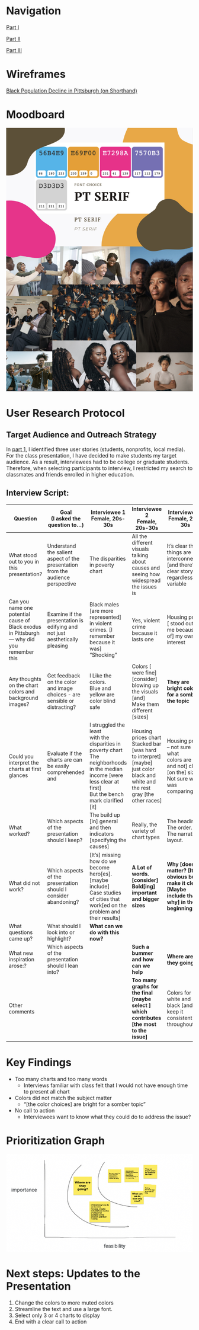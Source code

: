 # Navigation

[Part I](https://kisibor.github.io/portfolio/finalprojectpartone.html)

[Part II](https://kisibor.github.io/portfolio/finalprojectparttwo.html)

[Part III](https://kisibor.github.io/portfolio/finalprojectpartthree.html)

# Wireframes 
[Black Population Decline in Pittsburgh (on Shorthand)](https://preview.shorthand.com/nio5qGkw7Ke63hXs)

# Moodboard 
![Alt text](IMG_4082.jpg)

# User Research Protocol 
## Target Audience and Outreach Strategy

In [part 1](https://kisibor.github.io/portfolio/finalprojectpartone.html), I identified three user stories (students, nonprofits, local media). For the class presentation, I have decided to make students my target audience. As a result, interviewees had to be college or graduate students. Therefore,  when selecting participants to interview, I restricted my search to classmates and friends enrolled in higher education. 

## Interview Script: 

| Question 	| Goal<br>(I asked the question to…) 	| Interviewee 1 <br>Female, 20s-30s  	| Interviewee 2<br>Female, 20s-30s  	| Interviewee 3<br>Female, 20s-30s  	|
|---	|---	|---	|---	|---	|
| What stood out to you in this presentation? 	| Understand the salient aspect of the presentation from the audience perspective  	| The disparities in poverty chart 	| All the different visuals talking about causes and seeing how widespread the issues is  	| It’s clear that things are interconnected [and there’s a] clear story regardless  of variable  	|
| Can you name one potential cause of Black exodus in Pittsburgh — why did you remember this  	| Examine if the presentation is edifying and not just aesthetically pleasing   	| Black males [are more represented] in violent crimes. [I remember because it was]<br>“Shocking”  	| Yes, violent crime because it lasts one  	| Housing prices [ stood out to me because of] my own interest  	|
| Any thoughts on the chart colors and background images?  	| Get feedback on the color and image choices - are sensible or distracting?  	| I Like the colors. <br>Blue and yellow are  color blind safe  	| Colors [ were fine] <br>[consider] blowing  up the visuals [and]<br>Make  them different [sizes]  	| **They are bright colors for a somber the topic** 	|
| Could you interpret the charts at first glances  	| Evaluate if the charts are can be easily comprehended and 	| I struggled the least <br>with the disparities in poverty chart <br>The neighborhoods in the median income [were less clear at first]<br>But the bench mark clarified [it]   	| Housing prices chart<br>Stacked bar [was hard to interpret] <br>[maybe]  just color black and white and the rest gray [the other races] <br>  	| Housing prices – not sure what <br>colors are [ and not] clear<br>[on the] sizes.  <br>Not sure what i was comparing  	|
| What worked? 	| Which aspects of the presentation should I keep? 	| The build up <br>[in] general and then indicators [specifying the causes]  	| Really, the variety of chart types <br>  	| The headings. <br>The order.<br>The narrative layout. 	|
| What did not work? 	| Which aspects of the presentation should I consider abandoning? 	| [It’s] missing how do we become hero[es]. [maybe include]<br>Case studies of cities that work[ed on the problem and their results] 	| **A Lot of words. [consider] Bold[ing]  important and bigger sizes** 	| **Why [does] it matter? [It’s obvious but make it clear][Maybe include that why] in the beginning** 	|
| What questions came up? 	| What  should I look into or highlight?  	| **What can we do with this now?** 	|  	|  	|
| What new inspiration arose:? 	| Which aspects of the presentation should I lean into?  	|  	| **Such a bummer and how can we help** 	| **Where are they going?** 	|
| Other comments  	|  	|  	| **Too many graphs for the final [maybe select ] which contributes [the most to the issue]** 	| Colors for white  and black [and keep it consistent throughout]  	|


# Key Findings 
- Too many charts and too many words
  * Interviews familiar with class felt that I would not have enough time to present all chart 
- Colors did not match the subject matter 
  * “[the color choices] are bright for a somber topic”
- No call to action
  * Interviewees want to know what they could do to address the issue? 

# Prioritization Graph 
![alt text](IMG_4085.jpg)

# Next steps: Updates to the Presentation
1. Change the colors to more muted colors
2. Streamline the text and use a large font. 
3. Select only 3 or 4 charts to display 
4. End with a clear call to action
